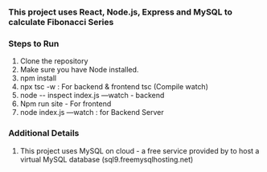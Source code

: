 ### This project uses React, Node.js, Express and MySQL to calculate Fibonacci Series

### Steps to Run

1. Clone the repository
2. Make sure you have Node installed.
2. npm install
3. npx tsc -w : For backend & frontend tsc (Compile watch)
4. node -- inspect index.js —watch - backend
5. Npm run site - For frontend
6. node index.js —watch : for Backend Server

### Additional Details
1. This project uses MySQL on cloud - a free service provided by to host a virtual MySQL database (sql9.freemysqlhosting.net)






